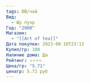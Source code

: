 ```yaml
---
tags: DB/чай
Вид:
  - Шу пуэр
Год: "2008"
Магазин:
  - "[[Art of tea]]"
Дата покупки: 2023-08-16T23:13
Купил/гр: 100
Наличие дома: Да
Рейтинг: ⭐️⭐️⭐️⭐️
Цена/гр: "5.71"
ценагр: 5.71 руб
---
```

